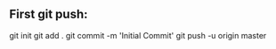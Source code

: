  First git push:
------------------
git init
git add .
git commit -m 'Initial Commit'
git push -u origin master
